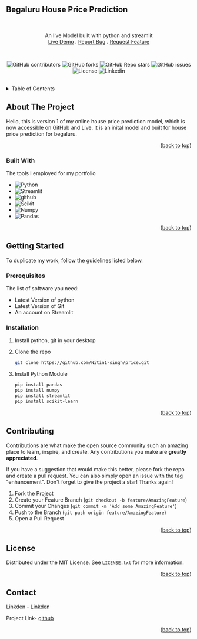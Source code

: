 <!-- Improved compatibility of back to top link: See: https://github.com/othneildrew/Best-README-Template/pull/73 -->
<a id="readme-top"></a>

## Begaluru House Price Prediction
<!-- PROJECT Summary -->
<br />

<div align="center">
  <p align="center">
    An live Model built with python and streamlit
    <br/>
    <a href="https://price-prediction.streamlit.app/">Live Demo</a>
    .
    <a href="https://github.com/Nitin1-singh/price/issues">Report Bug</a>
    .
    <a href="https://github.com/Nitin1-singh/price/issues">Request Feature</a>
  </p>
</div>
<br />
<!-- PROJECT SHIELDS -->
<div align="center">

  ![GitHub contributors](https://img.shields.io/github/contributors/Nitin1-singh/price)
  ![GitHub forks](https://img.shields.io/github/forks/Nitin1-singh/price)
  ![GitHub Repo stars](https://img.shields.io/github/stars/Nitin1-singh/price)
  ![GitHub issues](https://img.shields.io/github/issues/Nitin1-singh/price)
  ![License](https://img.shields.io/badge/license-MIT-blue)
  ![Linkedin](https://img.shields.io/badge/Linkedin-grey?logo=linkedin)
</div>

<br />

<!-- TABLE OF CONTENTS -->
<details>
  <summary>Table of Contents</summary>
  <ol>
    <li>
      <a href="#about-the-project">About The Project</a>
      <ul>
        <li><a href="#built-with">Built With</a></li>
      </ul>
    </li>
    <li>
      <a href="#getting-started">Getting Started</a>
      <ul>
        <li><a href="#prerequisites">Prerequisites</a></li>
        <li><a href="#installation">Installation</a></li>
      </ul>
    </li>
    <li><a href="#contributing">Contributing</a></li>
    <li><a href="#license">License</a></li>
    <li><a href="#contact">Contact</a></li>
  </ol>
</details>


<!-- ABOUT THE PROJECT -->
## About The Project

Hello, this is version 1 of my online house price prediction model, which is now accessible on GitHub and Live. It is an inital model and built for house price prediction for begaluru.  


<p align="right">(<a href="#readme-top">back to top</a>)</p>

### Built With

The tools I employed for my portfolio

* ![Python](https://img.shields.io/badge/python-20232A?style=for-the-badge&logo=python&logoColor=61DAFB)
* ![Streamlit](https://img.shields.io/badge/Streamlit-20232A?style=for-the-badge&logo=streamlit&logoColor=61DAFB)
* ![github](https://img.shields.io/badge/Github-20232A?style=for-the-badge&logo=github)
* ![Scikit](https://img.shields.io/badge/scikit%20learn-20232A?style=for-the-badge&logo=scikitlearn&logoColor=61DAFB)
* ![Numpy](https://img.shields.io/badge/numpy-20232A?style=for-the-badge&logo=numpy&logoColor=61DAFB)
* ![Pandas](https://img.shields.io/badge/pandas-20232A?style=for-the-badge&logo=pandas&logoColor=61DAFB)


<p align="right">(<a href="#readme-top">back to top</a>)</p>

<!-- GETTING STARTED -->
## Getting Started

To duplicate my work, follow the guidelines listed below.

### Prerequisites

The list of software you need:

* Latest Version of python
* Latest Version of Git
* An account on Streamlit

### Installation

1. Install python, git in your desktop  
2. Clone the repo

   ```sh
   git clone https://github.com/Nitin1-singh/price.git
   ```

3. Install Python Module

   ```sh
   pip install pandas
   pip install numpy
   pip install streamlit
   pip install scikit-learn

   ```

<p align="right">(<a href="#readme-top">back to top</a>)</p>

<!-- CONTRIBUTING -->
## Contributing

Contributions are what make the open source community such an amazing place to learn, inspire, and create. Any contributions you make are **greatly appreciated**.

If you have a suggestion that would make this better, please fork the repo and create a pull request. You can also simply open an issue with the tag "enhancement".
Don't forget to give the project a star! Thanks again!

1. Fork the Project
2. Create your Feature Branch (`git checkout -b feature/AmazingFeature`)
3. Commit your Changes (`git commit -m 'Add some AmazingFeature'`)
4. Push to the Branch (`git push origin feature/AmazingFeature`)
5. Open a Pull Request

<p align="right">(<a href="#readme-top">back to top</a>)</p>



<!-- LICENSE -->
## License

Distributed under the MIT License. See `LICENSE.txt` for more information.

<p align="right">(<a href="#readme-top">back to top</a>)</p>



<!-- CONTACT -->
## Contact

Linkden - [Linkden](https://www.linkedin.com/in/nitin-singh-negi-9b6a95297/)

Project Link- [github](https://github.com/Nitin1-singh/fast-chat)

<p align="right">(<a href="#readme-top">back to top</a>)</p>

